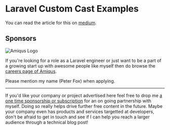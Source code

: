 # Laravel Custom Cast Examples

You can read the article for this on [medium](https://medium.com/@SlyFireFox/laravel-models-3-common-custom-cast-examples-6d0518ecd799).

## Sponsors

![Amiqus Logo](https://amiqus.co/wp-content/uploads/2022/07/logo-amiqus.svg)

If you're looking for a role as a Laravel engineer or just want to be a part of a
growing start up with awesome people like myself then do browse the [careers page of Amiqus](https://amiqus.co/company/careers).

Please mention my name (Peter Fox) when applying.

---

If you'd like your company or project advertised here feel free to drop me [a one time sponsorship or subscription](https://github.com/sponsors/peterfox)
for an on going partnership with myself. Doing so really helps drive further free content in the future. Maybe your company even has products and
services targetted at developers, don't be afraid to get in touch and see if I can help you reach a larger audience through a technical blog post!

